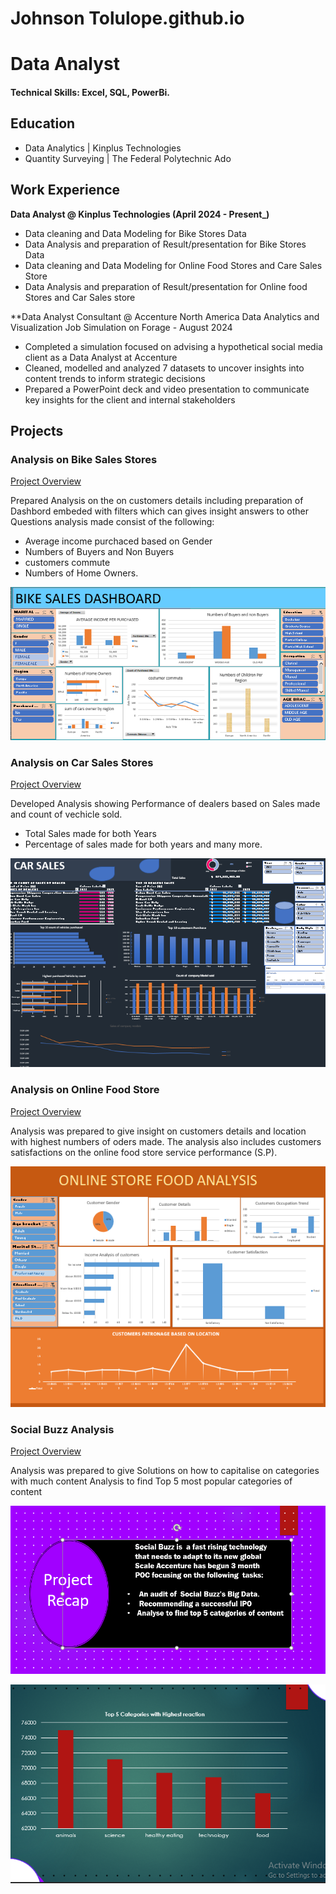 # Johnson Tolulope.github.io
# Data Analyst

#### Technical Skills: Excel, SQL, PowerBi.

## Education

-  Data Analytics	| Kinplus Technologies  			        		
-  Quantity Surveying | The Federal Polytechnic Ado 

## Work Experience
**Data Analyst @ Kinplus Technologies (April 2024 - Present_)**
- Data cleaning and Data Modeling for Bike Stores Data
- Data Analysis  and preparation of Result/presentation for Bike Stores Data
- Data cleaning and Data Modeling for Online Food Stores and Care Sales Store
- Data Analysis  and preparation of Result/presentation for Online food Stores and Car Sales store

**Data Analyst Consultant @ Accenture North America Data Analytics and Visualization Job Simulation on Forage - August 2024

 - Completed a simulation focused on advising a hypothetical social media client
   as a Data Analyst at Accenture
 - Cleaned, modelled and analyzed 7 datasets to uncover insights into content
   trends to inform strategic decisions
 - Prepared a PowerPoint deck and video presentation to communicate key insights
   for the client and internal stakeholders


## Projects
### Analysis on Bike Sales Stores
[Project Overview](https://www.mdpi.com/1424-8220/22/8/3048)

Prepared Analysis on the on customers details including preparation of Dashbord embeded with filters which can gives insight answers to other Questions
analysis made consist of the following:
- Average income purchaced based on Gender
- Numbers of Buyers and Non Buyers
- customers commute
- Numbers of Home Owners.

![Dashboard](https://github.com/JohnsonTolulope/JohnsonTolulope.github.io/blob/main/Capture%20bIKE%20SALES.PNG)


### Analysis on Car Sales Stores
[Project Overview](https://www.mdpi.com/1424-8220/22/8/3048)

Developed Analysis showing Performance of dealers based on Sales made and count of vechicle sold.
- Total Sales made for both Years
- Percentage of sales made for both years  and many more.

![Dashboard](https://github.com/JohnsonTolulope/JohnsonTolulope.github.io/blob/main/Capture%20car%20sales%20Dashboard.PNG)


### Analysis on Online Food Store
[Project Overview](https://github.com/JohnsonTolulope/ONLINE-FOOD-STORE-ANALYSIS)

Analysis was prepared to give insight on customers details and location with highest numbers of oders made.
The analysis also includes customers satisfactions on the online food store service performance (S.P).

![Dashboard](https://github.com/JohnsonTolulope/JohnsonTolulope.github.io/blob/main/foodstore%20Dashboard.PNG)


### Social Buzz Analysis
[Project Overview](https://www.mdpi.com/1424-8220/22/8/3048)

Analysis was prepared to give Solutions on how to capitalise on categories with much content
Analysis  to find Top 5 most popular categories of content

![image](https://github.com/JohnsonTolulope/JohnsonTolulope.github.io/blob/main/Accentures%20project.PNG)


![Dashboard](https://github.com/JohnsonTolulope/JohnsonTolulope.github.io/blob/main/Social%20Buzz.PNG)










